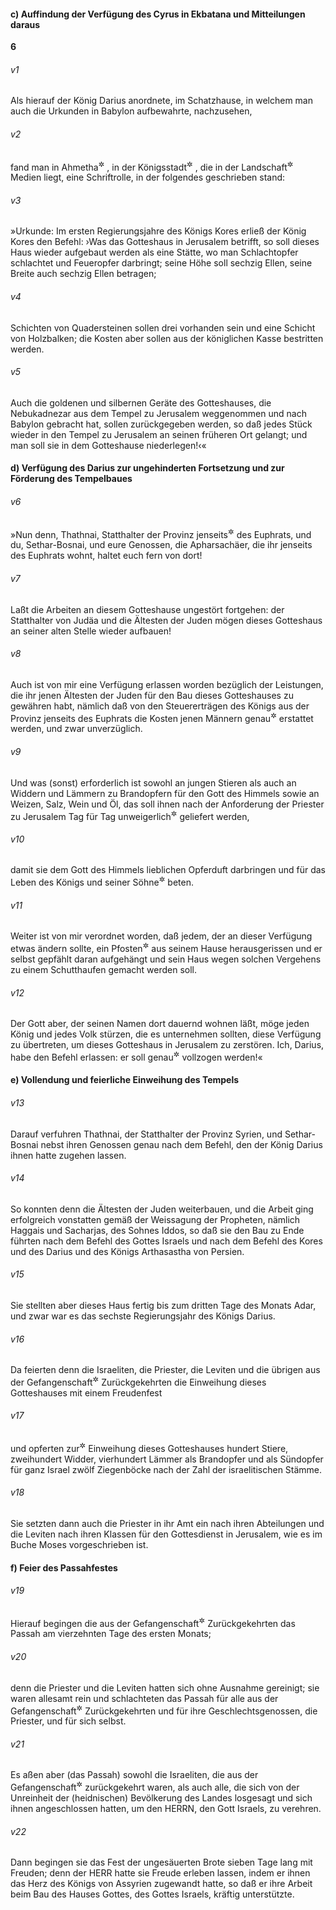 #### c) Auffindung der Verfügung des Cyrus in Ekbatana und Mitteilungen daraus

__6__

###### v1
Als hierauf der König Darius anordnete, im Schatzhause, in welchem man auch die Urkunden in Babylon aufbewahrte, nachzusehen,

###### v2
fand man in Ahmetha<sup title="d.h. Ekbatana">&#x2732;</sup>
, in der Königsstadt<sup title="= Residenz">&#x2732;</sup>
, die in der Landschaft<sup title="= Provinz">&#x2732;</sup>
 Medien liegt, eine Schriftrolle, in der folgendes geschrieben stand:


###### v3
»Urkunde: Im ersten Regierungsjahre des Königs Kores erließ der König Kores den Befehl: ›Was das Gotteshaus in Jerusalem betrifft, so soll dieses Haus wieder aufgebaut werden als eine Stätte, wo man Schlachtopfer schlachtet und Feueropfer darbringt; seine Höhe soll sechzig Ellen, seine Breite auch sechzig Ellen betragen;

###### v4
Schichten von Quadersteinen sollen drei vorhanden sein und eine Schicht von Holzbalken; die Kosten aber sollen aus der königlichen Kasse bestritten werden.

###### v5
Auch die goldenen und silbernen Geräte des Gotteshauses, die Nebukadnezar aus dem Tempel zu Jerusalem weggenommen und nach Babylon gebracht hat, sollen zurückgegeben werden, so daß jedes Stück wieder in den Tempel zu Jerusalem an seinen früheren Ort gelangt; und man soll sie in dem Gotteshause niederlegen!‹«

#### d) Verfügung des Darius zur ungehinderten Fortsetzung und zur Förderung des Tempelbaues


###### v6
»Nun denn, Thathnai, Statthalter der Provinz jenseits<sup title="= westlich">&#x2732;</sup>
 des Euphrats, und du, Sethar-Bosnai, und eure Genossen, die Apharsachäer, die ihr jenseits des Euphrats wohnt, haltet euch fern von dort!

###### v7
Laßt die Arbeiten an diesem Gotteshause ungestört fortgehen: der Statthalter von Judäa und die Ältesten der Juden mögen dieses Gotteshaus an seiner alten Stelle wieder aufbauen!

###### v8
Auch ist von mir eine Verfügung erlassen worden bezüglich der Leistungen, die ihr jenen Ältesten der Juden für den Bau dieses Gotteshauses zu gewähren habt, nämlich daß von den Steuererträgen des Königs aus der Provinz jenseits des Euphrats die Kosten jenen Männern genau<sup title="oder: pünktlich">&#x2732;</sup>
 erstattet werden, und zwar unverzüglich.

###### v9
Und was (sonst) erforderlich ist sowohl an jungen Stieren als auch an Widdern und Lämmern zu Brandopfern für den Gott des Himmels sowie an Weizen, Salz, Wein und Öl, das soll ihnen nach der Anforderung der Priester zu Jerusalem Tag für Tag unweigerlich<sup title="oder: unverkürzt">&#x2732;</sup>
 geliefert werden,

###### v10
damit sie dem Gott des Himmels lieblichen Opferduft darbringen und für das Leben des Königs und seiner Söhne<sup title="= der Prinzen">&#x2732;</sup>
 beten.

###### v11
Weiter ist von mir verordnet worden, daß jedem, der an dieser Verfügung etwas ändern sollte, ein Pfosten<sup title="oder: Balken">&#x2732;</sup>
 aus seinem Hause herausgerissen und er selbst gepfählt daran aufgehängt und sein Haus wegen solchen Vergehens zu einem Schutthaufen gemacht werden soll.

###### v12
Der Gott aber, der seinen Namen dort dauernd wohnen läßt, möge jeden König und jedes Volk stürzen, die es unternehmen sollten, diese Verfügung zu übertreten, um dieses Gotteshaus in Jerusalem zu zerstören. Ich, Darius, habe den Befehl erlassen: er soll genau<sup title="oder: pünktlich">&#x2732;</sup>
 vollzogen werden!«

#### e) Vollendung und feierliche Einweihung des Tempels


###### v13
Darauf verfuhren Thathnai, der Statthalter der Provinz Syrien, und Sethar-Bosnai nebst ihren Genossen genau nach dem Befehl, den der König Darius ihnen hatte zugehen lassen.

###### v14
So konnten denn die Ältesten der Juden weiterbauen, und die Arbeit ging erfolgreich vonstatten gemäß der Weissagung der Propheten, nämlich Haggais und Sacharjas, des Sohnes Iddos, so daß sie den Bau zu Ende führten nach dem Befehl des Gottes Israels und nach dem Befehl des Kores und des Darius und des Königs Arthasastha von Persien.

###### v15
Sie stellten aber dieses Haus fertig bis zum dritten Tage des Monats Adar, und zwar war es das sechste Regierungsjahr des Königs Darius.

###### v16
Da feierten denn die Israeliten, die Priester, die Leviten und die übrigen aus der Gefangenschaft<sup title="oder: Verbannung">&#x2732;</sup>
 Zurückgekehrten die Einweihung dieses Gotteshauses mit einem Freudenfest

###### v17
und opferten zur<sup title="oder: bei der">&#x2732;</sup>
 Einweihung dieses Gotteshauses hundert Stiere, zweihundert Widder, vierhundert Lämmer als Brandopfer und als Sündopfer für ganz Israel zwölf Ziegenböcke nach der Zahl der israelitischen Stämme.

###### v18
Sie setzten dann auch die Priester in ihr Amt ein nach ihren Abteilungen und die Leviten nach ihren Klassen für den Gottesdienst in Jerusalem, wie es im Buche Moses vorgeschrieben ist.

#### f) Feier des Passahfestes


###### v19
Hierauf begingen die aus der Gefangenschaft<sup title="oder: Verbannung">&#x2732;</sup>
 Zurückgekehrten das Passah am vierzehnten Tage des ersten Monats;

###### v20
denn die Priester und die Leviten hatten sich ohne Ausnahme gereinigt; sie waren allesamt rein und schlachteten das Passah für alle aus der Gefangenschaft<sup title="oder: Verbannung">&#x2732;</sup>
 Zurückgekehrten und für ihre Geschlechtsgenossen, die Priester, und für sich selbst.

###### v21
Es aßen aber (das Passah) sowohl die Israeliten, die aus der Gefangenschaft<sup title="oder: Verbannung">&#x2732;</sup>
 zurückgekehrt waren, als auch alle, die sich von der Unreinheit der (heidnischen) Bevölkerung des Landes losgesagt und sich ihnen angeschlossen hatten, um den HERRN, den Gott Israels, zu verehren.

###### v22
Dann begingen sie das Fest der ungesäuerten Brote sieben Tage lang mit Freuden; denn der HERR hatte sie Freude erleben lassen, indem er ihnen das Herz des Königs von Assyrien zugewandt hatte, so daß er ihre Arbeit beim Bau des Hauses Gottes, des Gottes Israels, kräftig unterstützte.